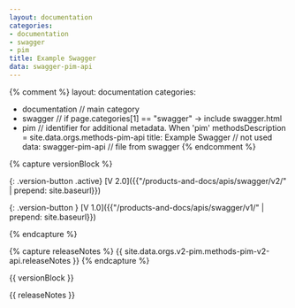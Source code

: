 ```yaml
---
layout: documentation
categories:
- documentation
- swagger
- pim
title: Example Swagger
data: swagger-pim-api
---
```


{% comment %}
  layout: documentation
  categories:
  - documentation                   // main category
  - swagger                         // if page.categories[1] == "swagger"  -> include swagger.html
  - pim                             // identifier for additional metadata. When 'pim' methodsDescription = site.data.orgs.methods-pim-api
  title: Example Swagger            // not used
  data: swagger-pim-api             // file from swagger
{% endcomment %}

{% capture versionBlock %}

{: .version-button .active}
[V 2.0]({{"/products-and-docs/apis/swagger/v2/" | prepend: site.baseurl}})

{: .version-button }
[V 1.0]({{"/products-and-docs/apis/swagger/v1/" | prepend: site.baseurl}})

{% endcapture %}

{% capture releaseNotes %}
   {{ site.data.orgs.v2-pim.methods-pim-v2-api.releaseNotes }}
{% endcapture %}

{{ versionBlock }}

{{ releaseNotes }}


